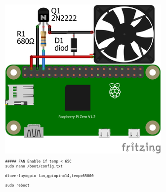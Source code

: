 ![prototype scheme](https://raw.githubusercontent.com/maltsevvv/rpi_fan/master/fan.png) 
```
##### FAN Enable if temp < 65C
sudo nano /boot/config.txt
```
`dtoverlay=gpio-fan,gpiopin=14,temp=65000`

`sudo reboot` 
